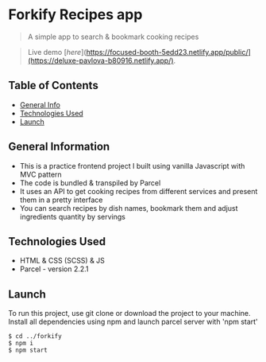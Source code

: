 # Forkify Recipes app
> A simple app to search & bookmark cooking recipes

> Live demo [_here_](https://focused-booth-5edd23.netlify.app/public/](https://deluxe-pavlova-b80916.netlify.app/).

## Table of Contents

-   [General Info](#general-information)
-   [Technologies Used](#technologies-used)
-   [Launch](#launch)

## General Information

-   This is a practice frontend project I built using vanilla Javascript with MVC pattern
-   The code is bundled & transpiled by Parcel
-   It uses an API to get cooking recipes from different services and present them in a pretty interface
-   You can search recipes by dish names, bookmark them and adjust ingredients quantity by servings

## Technologies Used

-   HTML & CSS (SCSS) & JS
-   Parcel - version 2.2.1

## Launch

To run this project, use git clone or download the project to your machine.
Install all dependencies using npm and launch parcel server with 'npm start'

```
$ cd ../forkify
$ npm i
$ npm start
```

